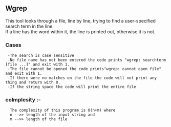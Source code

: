 ## Wgrep
 This tool looks through a file, line by line, trying to find a user-specified search term in the line. <br> 
 If a line has the word within it, the line is printed out, otherwise it is not.
 ### Cases 
     -The search is case sensitive 
     -No file name has not been entered the code prints "wgrep: searchterm [file ...]" and exit with 1.
     -The file cannot be opened the code prints"wgrep: cannot open file" and exit with 1.
     -If there were no matches on the file the code will not print any thing and return with 0.
     -If the string space the code will print the entire file 
### colmplesity :- 
      The complexity of this program is O(n+m) where
      n -->> length of the input string and 
      m -->> length of the file 
